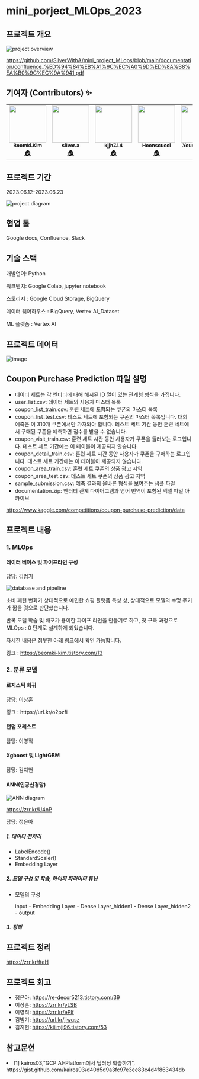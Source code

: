 <h1>mini_porject_MLOps_2023</h1>
<h2>프로젝트 개요</h2>

<img src="https://github.com/SilverWithA/mini_project_MLops/assets/92441328/9defd77a-47bb-4539-a6d7-9f9d4af31460" alt="project overview">

<p><a href="https://github.com/SilverWithA/mini_project_MLops/blob/main/documentation/confluence_%ED%94%84%EB%A1%9C%EC%A0%9D%ED%8A%B8%EA%B0%9C%EC%9A%941.pdf">https://github.com/SilverWithA/mini_project_MLops/blob/main/documentation/confluence_%ED%94%84%EB%A1%9C%EC%A0%9D%ED%8A%B8%EA%B0%9C%EC%9A%941.pdf</a></p>

<h2>기여자 (Contributors) ✨</h2>
<table>
  <tr>
    <td align="center">
      <a href="https://github.com/beomki-kim">
        <img src="https://avatars.githubusercontent.com/u/37844020?v=4"width="100px;" alt=""/>
        <br />
        <sub>
          <b>Beomki Kim</b>
        </sub>
      </a>
      <br />
      <a href="https://github.com/beomki-kim" title="Code">🏠</a>
    </td>
    <td align="center">
      <a href="https://github.com/SilverWithA">
        <img src="https://avatars.githubusercontent.com/u/92441328?v=4"width="100px;" alt=""/>
        <br />
        <sub>
          <b>silver a</b>
        </sub>
      </a>
      <br />
      <a href="https://github.com/SilverWithA" title="Code">🏠</a>
    </td>
    <td align="center">
      <a href="https://github.com/kjjh714">
        <img src="https://avatars.githubusercontent.com/u/59947483?v=4" width="100px;" alt=""/>
        <br />
        <sub>
          <b>kjjh714</b>
        </sub>
      </a>
      <br/>
      <a href="https://github.com/kjjh714" title="Code">🏠</a>
    </td>
    <td align="center">
      <a href="https://github.com/Hoonscucci">
        <img src="https://avatars.githubusercontent.com/u/132039559?v=4"width="100px;" alt=""/>
        <br />
        <sub>
          <b>Hoonscucci</b>
        </sub>
      </a>
      <br />
      <a href="https://github.com/Hoonscucci" title="Code">🏠</a>
    </td>
    <td align="center">
      <a href="https://github.com/lee-young-jik">
        <img src="https://avatars.githubusercontent.com/u/91588673?v=4"width="100px;" alt=""/>
        <br />
        <sub>
          <b>Young JIk LEE</b>
        </sub>
      </a>
      <br />
      <a href="https://github.com/lee-young-jik" title="Code">🏠</a>
    </td>
  </tr>
</table>

<h2>프로젝트 기간</h2>
<p>2023.06.12-2023.06.23</p>

<img src="https://github.com/SilverWithA/mini_project_MLops/assets/92441328/21d2fc21-bc00-4477-b289-ead8eaf29c1b" alt="project diagram">

<h2>협업 툴</h2>
<p>Google docs, Confluence, Slack</p>

<h2>기술 스택</h2>
<p>개발언어: Python</p>
<p>워크벤치: Google Colab, jupyter notebook</p>
<p>스토리지 : Google Cloud Storage, BigQuery</p>
<p>데이터 웨어하우스 : BigQuery, Vertex AI_Dataset</p>
<p>ML 플랫폼 : Vertex AI</p>

<h2>프로젝트 데이터</h2>

![image](https://github.com/SilverWithA/mini_project_MLops/assets/37844020/14e31d79-b38d-485f-aeed-131a3e039d1b)

<h2>Coupon Purchase Prediction 파일 설명</h2>
<ul>
  <li>데이터 세트는 각 엔터티에 대해 해시된 ID 열이 있는 관계형 형식을 가집니다.</li>
  <li>user_list.csv: 데이터 세트의 사용자 마스터 목록</li>
  <li>coupon_list_train.csv: 훈련 세트에 포함되는 쿠폰의 마스터 목록</li>
  <li>coupon_list_test.csv: 테스트 세트에 포함되는 쿠폰의 마스터 목록입니다. 대회 예측은 이 310개 쿠폰에서만 가져와야 합니다. 테스트 세트 기간 동안 훈련 세트에서 구매된 쿠폰을 예측하면 점수를 받을 수 없습니다.</li>
  <li>coupon_visit_train.csv: 훈련 세트 시간 동안 사용자가 쿠폰을 둘러보는 로그입니다. 테스트 세트 기간에는 이 테이블이 제공되지 않습니다.</li>
  <li>coupon_detail_train.csv: 훈련 세트 시간 동안 사용자가 쿠폰을 구매하는 로그입니다. 테스트 세트 기간에는 이 테이블이 제공되지 않습니다.</li>
  <li>coupon_area_train.csv: 훈련 세트 쿠폰의 상품 광고 지역</li>
  <li>coupon_area_test.csv: 테스트 세트 쿠폰의 상품 광고 지역</li>
  <li>sample_submission.csv: 예측 결과의 올바른 형식을 보여주는 샘플 파일</li>
  <li>documentation.zip: 엔터티 관계 다이어그램과 영어 번역이 포함된 엑셀 파일 아카이브</li>
</ul>
<p><a href="https://www.kaggle.com/competitions/coupon-purchase-prediction/data">https://www.kaggle.com/competitions/coupon-purchase-prediction/data</a></p>

<h2>프로젝트 내용</h2>

<h3>1. MLOps</h3>

<h4>데이터 베이스 및 파이프라인 구성</h4>
<p>담당: 김범기</p>
<img src="https://github.com/SilverWithA/mini_project_MLops/assets/37844020/99520411-4cdf-4d0a-a15d-9bd6a21a421e" alt="database and pipeline">
<p>소비 패턴 변화가 상대적으로 예민한 쇼핑 플랫폼 특성 상, 상대적으로 모델의 수명 주기가 짧을 것으로 판단했습니다.</p>
<p>반복 모델 학습 및 배포가 용이한 파이프 라인을 만들기로 하고, 첫 구축 과정으로 MLOps : 0 단계로 설계하게 되었습니다.</p>
<p>자세한 내용은 첨부한 아래 링크에서 확인 가능합니다.</p>
<p>링크 : <a href="https://beomki-kim.tistory.com/13">https://beomki-kim.tistory.com/13</a></p>
  
<h3>2. 분류 모델</h3>

<h4>로지스틱 회귀</h4>
<p>담당: 이상훈</p>
링크 : https://url.kr/o2pzfi
  
<h4>랜덤 포레스트</h4>
<p>담당: 이영직</p>

<h4>Xgboost 및 LightGBM</h4>
<p>담당: 김지현</p>

<h4>ANN(인공신경망)</h4>

<img src="https://github.com/SilverWithA/mini_project_MLops/assets/92441328/bad9cbe3-11f5-4cef-aec9-011df669b242" alt="ANN diagram">

<p><a href="https://zrr.kr/U4nP">https://zrr.kr/U4nP</a></p>
<p>담당: 정은아</p>
<h5>1. 데이터 전처리</h5>
<ul>
  <li>LabelEncode()</li>
  <li>StandardScaler()</li>
  <li>Embedding Layer</li>
</ul>
<h5>2. 모델 구성 및 학습, 하이퍼 파라미터 튜닝</h5>
<ul>
  <li>모델의 구성</li>
  <p>input - Embedding Layer - Dense Layer_hidden1 - Dense Layer_hidden2 - output</p>
</ul>
<h5>3. 정리</h5>

<h2>프로젝트 정리</h2>

<p><a href="https://zrr.kr/fteH">https://zrr.kr/fteH</a></p>

<h2>프로젝트 회고</h2>


<ul>
  <li>정은아: <a href="https://re-decor5213.tistory.com/39">https://re-decor5213.tistory.com/39</a></li>
  <li>이상훈: <a href="https://zrr.kr/yLSB">https://zrr.kr/yLSB</a></li>
  <li>이영직: <a href="https://zrr.kr/ePlf">https://zrr.kr/ePlf</a></li>
  <li>김범기: <a href="https://url.kr/jiwqsz">https://url.kr/jiwqsz</a></li>
  <li>김지현: <a href="https://kiiimji96.tistory.com/53">https://kiiimji96.tistory.com/53</a></li>
</ul>

<h2>참고문헌</h2>
<li>[1] kairos03,"GCP AI-Platform에서 딥러닝 학습하기", https://gist.github.com/kairos03/d40d5d9a3fc97e3ee83c4d4f863434db</li>

